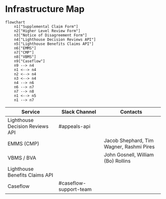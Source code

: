 # Infrastructure Map

```mermaid
flowchart
    n1["Supplemental Claim Form"]
	n2["Higher Level Review Form"]
	n3["Notice of Disagreement Form"]
	n4["Lighthouse Decision Reviews API"]
	n5["Lighthouse Benefits Claims API"]
	n6["EMMS"]
	n7["CMP"]
	n8["VBMS"]
    n9["Caseflow"]
	n9 --> n4
    n1 <--> n4
    n2 <--> n4
    n3 <--> n4
    n4 --> n6
    n6 --> n7
    n7 --> n8
    n1 <--> n5
    n1 --> n7
```

| Service                         | Slack Channel          | Contacts                                 |
|---------------------------------|------------------------|------------------------------------------|
| Lighthouse Decision Reviews API | #appeals-api           |                                          |
| EMMS (CMP)                      |                        | Jacob Shephard, Tim Wagner, Rashmi Pires |
| VBMS / BVA                      |                        | John Gosnell, William (Bo) Rollins       |
| Lighthouse Benefits Claims API  |                        |                                          |
| Caseflow                        | #caseflow-support-team |                                          |
